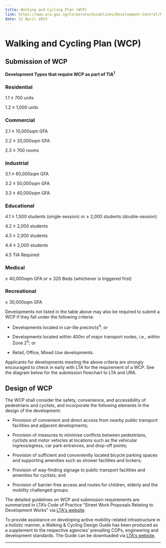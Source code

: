 ```yaml
---
title: Walking and Cycling Plan (WCP)
link: https://www.ura.gov.sg/Corporate/Guidelines/Development-Control/Non-Residential/EI/WCP
date: 12 April 2023
---
```


# Walking and Cycling Plan (WCP)



## Submission of WCP



**Development Types that require WCP as part of TIA<sup>1</sup>**



### Residential

1.1 ≥ 700 units

1.2 ≥ 1,000 units



### Commercial

2.1 ≥ 10,000sqm GFA

2.2 ≥ 20,000sqm GFA

2.3 ≥ 700 rooms



### Industrial

3.1 ≥ 60,000sqm GFA

3.2 ≥ 50,000sqm GFA

3.3 ≥ 40,000sqm GFA



### Educational

4.1 ≥ 1,500 students (single-session) or ≥ 2,000 students (double-session)

4.2 ≥ 2,000 students

4.3 ≥ 2,000 students

4.4 ≥ 2,000 students

4.5 TIA Required



### Medical

≥ 40,000sqm GFA or ≥ 320 Beds (whichever is triggered first)



### Recreational

≥ 30,000sqm GFA



Developments not listed in the table above may also be required to submit a WCP if they fall under the following criteria:



- Developments located in car-lite precincts<sup>4</sup>; or

- Developments located within 400m of major transport nodes, i.e., within Zone 2<sup>5</sup>; or

- Retail, Office, Mixed Use developments.



Applicants for developments meeting the above criteria are strongly encouraged to check in early with LTA for the requirement of a WCP. See the diagram below for the submission flowchart to LTA and URA.



## Design of WCP



The WCP shall consider the safety, convenience, and accessibility of pedestrians and cyclists, and incorporate the following elements in the design of the development:



- Provision of convenient and direct access from nearby public transport facilities and adjacent developments;

- Provision of measures to minimise conflicts between pedestrians, cyclists and motor vehicles at locations such as the vehicular ingress/egress, car park entrances, and drop-off points;

- Provision of sufficient and conveniently located bicycle parking spaces and supporting amenities such as shower facilities and lockers;

- Provision of way-finding signage to public transport facilities and amenities for cyclists; and

- Provision of barrier-free access and routes for children, elderly and the mobility challenged groups.



The detailed guidelines on WCP and submission requirements are summarized in LTA’s Code of Practice “Street Work Proposals Relating to Development Works” via [LTA's website](https://www.lta.gov.sg/content/ltagov/en.html).



To provide assistance on developing active mobility-related infrastructure in a holistic manner, a Walking & Cycling Design Guide has been produced as a supplement to the respective agencies’ prevailing COPs, engineering and development standards. The Guide can be downloaded via [LTA's website](https://www.lta.gov.sg/content/ltagov/en.html).



---




